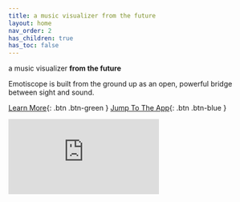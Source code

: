 ```yaml
---
title: a music visualizer from the future
layout: home
nav_order: 2
has_children: true
has_toc: false
---
```


<t1>a&nbsp;music&nbsp;visualizer <strong>from&nbsp;the&nbsp;future</strong></t1> 

<t2>Emotiscope is built from the ground up as an open, powerful bridge between sight and sound.</t2> 

[Learn More](https://emotiscope.rocks/is_different.html){: .btn .btn-green }
[Jump To The App](https://app.emotiscope.rocks){: .btn .btn-blue }

<iframe class="youtube-video" src="https://www.youtube.com/embed/n2YH9V63OQo" title="YouTube video player" frameborder="0" allow="accelerometer; autoplay; clipboard-write; encrypted-media; gyroscope; picture-in-picture; web-share" allowfullscreen></iframe>
